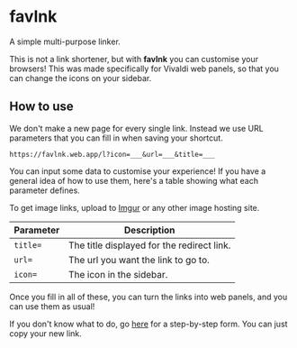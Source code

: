 # favlnk

A simple multi-purpose linker.

This is not a link shortener, but with **favlnk** you can customise your browsers! This was made specifically for Vivaldi web panels, so that you can change the icons on your sidebar.

## How to use

We don't make a new page for every single link. Instead we use URL parameters that you can fill in when saving your shortcut.

```https
https://favlnk.web.app/l?icon=___&url=___&title=___
```

You can input some data to customise your experience! If you have a general idea of how to use them, here's a table showing what each parameter defines.

To get image links, upload to [Imgur](https://imgur.com) or any other image hosting site.

| Parameter | Description                                |
| --------- | ------------------------------------------ |
| `title=`  | The title displayed for the redirect link. |
| `url=`    | The url you want the link to go to.        |
| `icon=`   | The icon in the sidebar.                   |

Once you fill in all of these, you can turn the links into web panels, and you can use them as usual!

If you don't know what to do, go [here](https://ipt0t15yybc.typeform.com/to/BCAN1iQD) for a step-by-step form. You can just copy your new link.